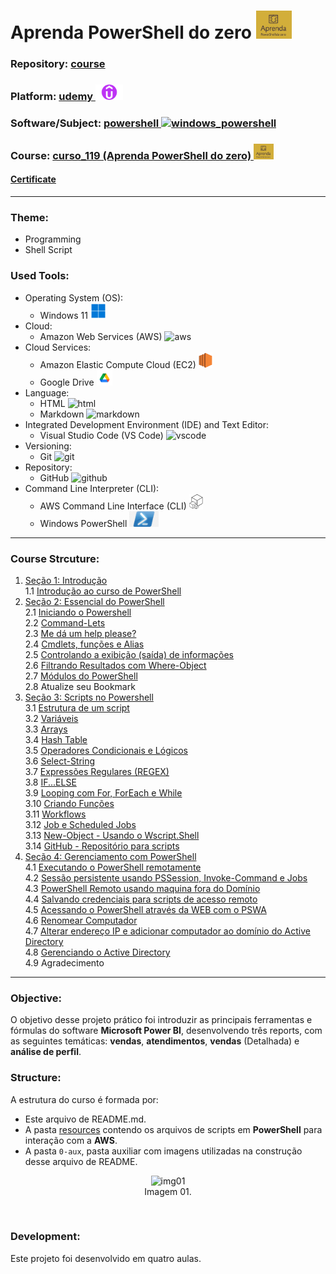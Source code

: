 # Aprenda PowerShell do zero   <img src="./0-aux/logo_course.png" alt="curso_119" width="auto" height="45">

### Repository: [course](../../../)
### Platform: <a href="../../">udemy   <img src="https://github.com/PedroHeeger/main/blob/main/0-aux/logos/plataforma/udemy.png" alt="udemy" width="auto" height="25"></a>
### Software/Subject: <a href="../">powershell   <img src="https://github.com/PedroHeeger/main/blob/main/0-aux/logos/software/windows_powershell.png" alt="windows_powershell" width="auto" height="25"></a>
### Course: <a href="./">curso_119 (Aprenda PowerShell do zero)   <img src="./0-aux/logo_course.png" alt="curso_119" width="auto" height="25"></a>

#### <a href="">Certificate</a>

---

### Theme:
- Programming
- Shell Script

### Used Tools:
- Operating System (OS): 
  - Windows 11 <img src="https://github.com/PedroHeeger/main/blob/main/0-aux/logos/software/windows11.png" alt="windows11" width="auto" height="25">
- Cloud:
  - Amazon Web Services (AWS)   <img src="https://cdn.jsdelivr.net/gh/devicons/devicon@latest/icons/amazonwebservices/amazonwebservices-original-wordmark.svg" alt="aws" width="auto" height="25">
- Cloud Services:
  - Amazon Elastic Compute Cloud (EC2)   <img src="https://github.com/PedroHeeger/main/blob/main/0-aux/logos/cloud/aws_ec2.svg" alt="aws_ec2" width="auto" height="25">
  - Google Drive <img src="https://github.com/PedroHeeger/main/blob/main/0-aux/logos/software/google_drive.png" alt="google_drive" width="auto" height="25">
- Language:
  - HTML   <img src="https://cdn.jsdelivr.net/gh/devicons/devicon/icons/html5/html5-original.svg" alt="html" width="auto" height="25">
  - Markdown   <img src="https://cdn.jsdelivr.net/gh/devicons/devicon/icons/markdown/markdown-original.svg" alt="markdown" width="auto" height="25">
- Integrated Development Environment (IDE) and Text Editor:
  - Visual Studio Code (VS Code)   <img src="https://cdn.jsdelivr.net/gh/devicons/devicon/icons/vscode/vscode-original.svg" alt="vscode" width="auto" height="25">
- Versioning: 
  - Git   <img src="https://cdn.jsdelivr.net/gh/devicons/devicon/icons/git/git-original.svg" alt="git" width="auto" height="25">
- Repository:
  - GitHub   <img src="https://cdn.jsdelivr.net/gh/devicons/devicon/icons/github/github-original.svg" alt="github" width="auto" height="25">
- Command Line Interpreter (CLI):
  - AWS Command Line Interface (CLI)   <img src="https://github.com/PedroHeeger/main/blob/main/0-aux/logos/cloud/aws_cli.svg" alt="aws_cli" width="auto" height="25">
  - Windows PowerShell   <img src="https://github.com/PedroHeeger/main/blob/main/0-aux/logos/software/windows_power_shell.png" alt="windows_power_shell" width="auto" height="25">

---

<h3>Course Strcuture:</h3>

1. [Seção 1: Introdução]()   
  1.1 [Introdução ao curso de PowerShell]()   
2. [Seção 2: Essencial do PowerShell]()   
  2.1 [Iniciando o Powershell]()   
  2.2 [Command-Lets]()   
  2.3 [Me dá um help please?]()   
  2.4 [Cmdlets, funções e Alias]()   
  2.5 [Controlando a exibição (saída) de informações]()   
  2.6 [Filtrando Resultados com Where-Object]()   
  2.7 [Módulos do PowerShell]()   
  2.8 Atualize seu Bookmark   
3. [Seção 3: Scripts no Powershell]()   
  3.1 [Estrutura de um script]()   
  3.2 [Variáveis]()   
  3.3 [Arrays]()   
  3.4 [Hash Table]()   
  3.5 [Operadores Condicionais e Lógicos]()   
  3.6 [Select-String]()   
  3.7 [Expressões Regulares (REGEX)]()   
  3.8 [IF...ELSE]()   
  3.9 [Looping com For, ForEach e While]()   
  3.10 [Criando Funções]()   
  3.11 [Workflows]()   
  3.12 [Job e Scheduled Jobs]()   
  3.13 [New-Object - Usando o Wscript.Shell]()   
  3.14 [GitHub - Repositório para scripts]()   
4. [Seção 4: Gerenciamento com PowerShell]()   
  4.1 [Executando o PowerShell remotamente]()   
  4.2 [Sessão persistente usando PSSession, Invoke-Command e Jobs]()   
  4.3 [PowerShell Remoto usando maquina fora do Domínio]()   
  4.4 [Salvando credenciais para scripts de acesso remoto]()   
  4.5 [Acessando o PowerShell através da WEB com o PSWA]()   
  4.6 [Renomear Computador]()   
  4.7 [Alterar endereço IP e adicionar computador ao domínio do Active Directory]()   
  4.8 [Gerenciando o Active Directory]()   
  4.9 Agradecimento   

---

### Objective:
O objetivo desse projeto prático foi introduzir as principais ferramentas e fórmulas do software **Microsoft Power BI**, desenvolvendo três reports, com as seguintes temáticas: **vendas**, **atendimentos**, **vendas** (Detalhada) e **análise de perfil**.

### Structure:
A estrutura do curso é formada por:
- Este arquivo de README.md.
- A pasta [resources](./resources/) contendo os arquivos de scripts em **PowerShell** para interação com a **AWS**.
- A pasta `0-aux`, pasta auxiliar com imagens utilizadas na construção desse arquivo de README.

<div align="Center"><figure>
    <img src="./0-aux/img01.png" alt="img01"><br>
    <figcaption>Imagem 01.</figcaption>
</figure></div><br>

### Development:
Este projeto foi desenvolvido em quatro aulas.


